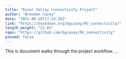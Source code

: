 ```yaml
---
title: "River Valley Connectivity Project"
author: "Brendan Casey"
date: "2021-06-28T17:19:36Z"
link: "https://bookdown.org/bgcasey/RV_connectivity/"
length_weight: "22.6%"
repo: "https://github.com/bgcasey/RV_connectivity"
pinned: false
---
```


This is document walks through the project workflow. ...
